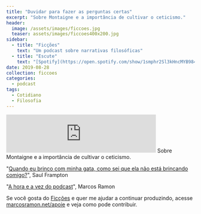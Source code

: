 ```yaml
---
title: "Duvidar para fazer as perguntas certas"
excerpt: "Sobre Montaigne e a importância de cultivar o ceticismo."
header:
  image: /assets/images/ficcoes.jpg
  teaser: assets/images/ficcoes400x200.jpg
sidebar:
  - title: "Ficções"
    text: "Um podcast sobre narrativas filosóficas"
  - title: "Escute"
    text: "[Spotify](https://open.spotify.com/show/1smphr2Sl3kHncMYB984rc?si=Ds7GV4oNQnGxsm-bxYvasA), [Google](https://podcasts.google.com/?feed=aHR0cHM6Ly9hbmNob3IuZm0vcy9hOWM4NWIwL3BvZGNhc3QvcnNz) ou [RSS](https://anchor.fm/s/a9c85b0/podcast/rss)"
date: 2019-08-28
collection: ficcoes
categories:
  - podcast
tags: 
  - Cotidiano
  - Filosofia
---
```


<iframe src="https://anchor.fm/podcastficcoes/embed/episodes/Duvidar-para-fazer-as-perguntas-certas-e54v8a" height="102px" width="400px" frameborder="0" scrolling="no"></iframe>
Sobre Montaigne e a importância de cultivar o ceticismo.

"[Quando eu brinco com minha gata, como sei que ela não está brincando comigo?](https://amzn.to/2NEOw5q)", Saul Frampton

"[A hora e a vez do podcast](https://marcosramon.net/blog/a-hora-e-a-vez-do-podcast/)", Marcos Ramon 

Se você gosta do [Ficções](https://marcosramon.net/ficcoes/) e quer me ajudar a continuar produzindo, acesse [marcosramon.net/apoie](https://marcosramon.net/apoie/) e veja como pode contribuir.
